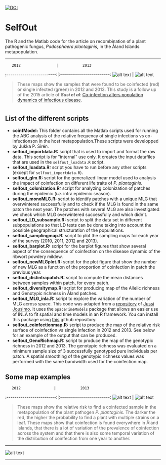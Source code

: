 [![DOI](https://zenodo.org/badge/doi/10.5281/zenodo.34573.svg)](http://dx.doi.org/10.5281/zenodo.34573)

# SelfOut

The R and the Matlab code for the article on recombination of a plant pathogenic fungus, *Podosphaera plantaginis*, in the Åland Islands metapopulation. 

---
 

       2012                |           2013          
:-------------------------:|:-------------------------:
![alt text](https://q77cda.db.files.1drv.com/y4mLortDGyBMAXBZal2NOntFHOssZmA_dfBG8w1CkEJig4DGM6Y_gEk8nDwCmcPswBT8Siyc7mB40FVB3YGWMglc45u7J9P_XSTadkfZ2n4GB9ILG2ueO3mZb1RMrtdUeBaLmqQsYpFukxMp2m599Pl4lIWGyBse6R2bgAQ1jAH5xEH4c_IqzSaREQw2yp1qZKxAaNU0Z1CFEqUMvEBxF1AsQ "A map of coinfected and single infected samples in 2012")  |  ![alt text](https://q77dda.db.files.1drv.com/y4muIZV4ZQ3-m1NSS82eTtX0f_e0J6zalHgGmgId6RCCLxEfszhu5_Y8u4HtY5qoysWiwiPNKGKLqjNt97jebjDZm9deQ7DxrHj5WkyzJs2I9sRH1G4QPhNvoWd8yE0-Q9ixOmcFi-SGXeagz5mOtQdxANcYPKbwRN4m260kxsVv3xIJBG9zS7bIEZWwhcOht2gxQm6LBuXCwqlmHgAn2I4zA "A map of coinfected and single infected samples in 2013")



>These maps show the samples that were found to be coinfected (red) or single infected (green) in 2012 and 2013. This study is a follow up of the 2015 article of **_Susi et al_**: [Co-infection alters population dynamics of infectious disease](http://www.nature.com/ncomms/2015/150108/ncomms6975/full/ncomms6975.html). 

# 


## List of the different scripts

  * **coinfModel:** This folder contains all the Matlab scripts used for running the ABC analysis of the relative frequency of single infections vs co-infectionson in the host metapopulation.These scripts were developped by Jukka P. Sirén. 
  * **selfout_importdata.R:** script that is used to import and format the raw data. This script is for "internal" use only. It creates the input datafiles that are used in the `selfout_loadata.R` script.
  * **selfout_loadata.R:** script you have to run before any other scripts (except for `selfout_importdata.R`).
  * **selfout_glm.R:** script for the generalized linear model used to analysis the impact of coinfection on different life traits of *P. plantaginis*.
  * **selfout_colonization.R:** script for analyzing colonization of patches during the epidemic (*i.e.* intra epidemic season).
  * **selfout_monoMLG.R:** script to identify patches with a unique MLG that overwintered successfully and to check if the MLG is found in the same patch the next year. The patches with several MLG are also investigated: we check which MLG overwintered successfully and which didn't. 
  * **selfout_LD_subsample.R:** script to split the data set in different subpopulations so that LD tests can be done taking into account the possible geographical structuration of the populations.
  * **selfout_samplingmap.R:** script to plot the sampling maps for each year of the survey (2010, 2011, 2012 and 2013). 
  * **selfout_barplot.R:** script for the barplot figures that show several aspect of the consequence of coinfection on the disease dynamic of the ribwort powdery mildew. 
  * **selfout_newMLGplot.R:** script for the plot figure that show the number of new MLG as a function of the proportion of coinfection in patch the previous year. 
  * **selfout_distintrapatch.R:** script to compute the mean distances between samples within patch, for every patch. 
  * **selfout_diversitymap.R:** script for producing map of the Allelic richness and Genotypic richness in Åland patches. 
  * **selfout_MLG_inla.R:** script to explore the variation of the number of MLG across space. This code was adapted from a [repository](https://github.com/statguy/MultiLocusGenotype) of [Jussi Jousimo](https://github.com/statguy). It uses the `SpaceTimeModels` package that allows an easier use of INLA to fit spatial and time models in an R framework. You can install this package using [this](https://github.com/statguy/SpaceTimeModels) github repository. 
  * **selfout_coinfectionmap.R:** script to produce the map of the relative risk surface of coinfection vs single infection in 2012 and 2013. See below for an example of the output that can be produced. 
  * **selfout_GenoRichmap.R:** script to produce the map of the genotypic richness in 2012 and 2013. The genotypic richness was evaluated on a minimum sample size of 3 successfully genotyped pure individuals per patch. A spatial smoothing of the genotypic richness values was performed with the same bandwidth used for the coinfection map. 


## Some map examples

       2012               |           2013          
:-------------------------:|:-------------------------:
![alt text](http://googledrive.com/host/0B-FIusWb7o6PfjdhbUJncm1mdjM1NnQ1TWl6MHhZUnNRZjd6RkUtUVo5WlFsVURTV0lvQjA/CoinRisk12.png "Relative risk maps of coinfection vs infection in 2012. This map was obtained using 'spatstat' R package")  |  ![alt text](http://googledrive.com/host/0B-FIusWb7o6PfjdhbUJncm1mdjM1NnQ1TWl6MHhZUnNRZjd6RkUtUVo5WlFsVURTV0lvQjA/CoinRisk13.png "Relative risk maps of coinfection vs infection in 2013. This map was obtained using 'spatstat' R package")

>These maps show the relative risk to find a coinfected sample in the metapopulation of the plant pathogen *P. plantaginis*. The darker the red, the higher the probability to find a plant with multiple strains on a leaf. These maps show that coinfection is found everywhere in Åland Islands, that there is a lot of variation of the prevalence of coinfection across the system and that there is also some temporal variation of the distribution of coinfection from one year to another. 


---

![alt text](http://drive.google.com/drive/folders/0B-FIusWb7o6PfjdhbUJncm1mdjM1NnQ1TWl6MHhZUnNRZjd6RkUtUVo5WlFsVURTV0lvQjA/Plantago_plant_model2.png "A drawing of a Plantago lanceolata")


---



